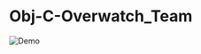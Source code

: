 # Obj-C-Overwatch_Team
![Demo](https://cloud.githubusercontent.com/assets/10629988/25166740/a9748752-2491-11e7-8bb7-fca869e5b272.gif)
